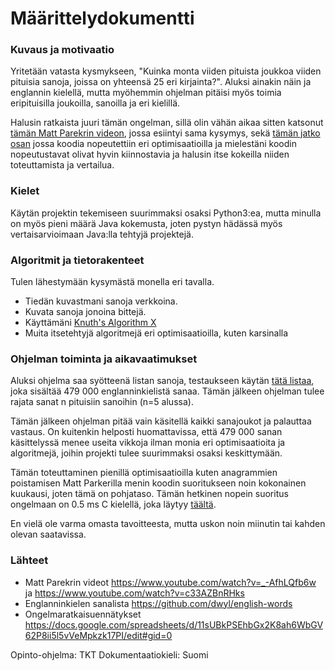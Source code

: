 # Määrittelydokumentti

### Kuvaus ja motivaatio
Yritetään vatasta kysmykseen, "Kuinka monta viiden pituista joukkoa viiden pituisia sanoja, joissa on yhteensä 25 eri kirjainta?". Aluksi ainakin näin ja englannin kielellä, mutta myöhemmin ohjelman pitäisi myös toimia eripituisilla joukoilla, sanoilla ja eri kielillä. 


Halusin ratkaista juuri tämän ongelman, sillä olin vähän aikaa sitten katsonut [tämän Matt Parekrin videon](https://www.youtube.com/watch?v=_-AfhLQfb6w), jossa esiintyi sama kysymys, sekä [tämän jatko osan](https://www.youtube.com/watch?v=c33AZBnRHks) jossa koodia nopeutettiin eri optimisaatioilla ja mielestäni koodin nopeutustavat olivat hyvin kiinnostavia ja halusin itse kokeilla niiden toteuttamista ja vertailua.

### Kielet
Käytän projektin tekemiseen suurimmaksi osaksi Python3:ea, mutta minulla on myös pieni määrä Java kokemusta, joten pystyn hädässä myös vertaisarvioimaan Java:lla tehtyjä projektejä.

### Algoritmit ja tietorakenteet
Tulen lähestymään kysymästä monella eri tavalla.
- Tiedän kuvastmani sanoja verkkoina.
- Kuvata sanoja jonoina bittejä.
- Käyttämäni [Knuth's Algorithm X](https://en.wikipedia.org/wiki/Knuth%27s_Algorithm_X)
- Muita itsetehtyjä algoritmejä eri optimisaatioilla, kuten karsinalla

### Ohjelman toiminta ja aikavaatimukset

Aluksi ohjelma saa syötteenä listan sanoja, testaukseen käytän [tätä listaa](https://github.com/dwyl/english-words), joka sisältää 479 000 englanninkielistä sanaa. Tämän jälkeen ohjelman tulee rajata sanat n pituisiin sanoihin (n=5 alussa). 

Tämän jälkeen ohjelman pitää vain käsitellä kaikki sanajoukot ja palauttaa vastaus. On kuitenkin helposti huomattavissa, että 479 000 sanan käsittelyssä menee useita vikkoja ilman monia eri optimisaatioita ja algoritmejä, joihin projekti tulee suurimmaksi osaksi keskittymään.

Tämän toteuttaminen pienillä optimisaatioilla kuten anagrammien poistamisen Matt Parkerilla menin koodin suoritukseen noin kokonainen kuukausi, joten tämä on pohjataso. Tämän hetkinen nopein suoritus ongelmaan on 0.5 ms C kielellä, joka läytyy [täältä](https://github.com/stew675/standup5x5/).

En vielä ole varma omasta tavoitteesta, mutta uskon noin miinutin tai kahden olevan saatavissa.


### Lähteet
- Matt Parekrin videot https://www.youtube.com/watch?v=_-AfhLQfb6w ja https://www.youtube.com/watch?v=c33AZBnRHks
- Englanninkielen sanalista https://github.com/dwyl/english-words
- Ongelmaratkaisuennätykset https://docs.google.com/spreadsheets/d/11sUBkPSEhbGx2K8ah6WbGV62P8ii5l5vVeMpkzk17PI/edit#gid=0

 
Opinto-ohjelma: TKT
Dokumentaatiokieli: Suomi
